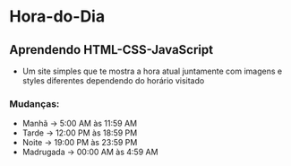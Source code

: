 # Hora-do-Dia

## Aprendendo HTML-CSS-JavaScript

- Um site simples que te mostra a hora atual juntamente com imagens e styles diferentes dependendo do horário visitado
### Mudanças:
- Manhã -> 5:00 AM às 11:59 AM
- Tarde -> 12:00 PM às 18:59 PM
- Noite -> 19:00 PM às 23:59 PM
- Madrugada -> 00:00 AM às 4:59 AM
  
